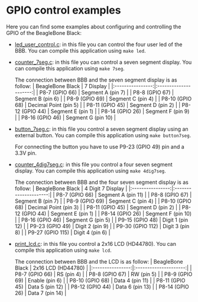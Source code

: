 # GPIO control examples

Here you can find some examples about configuring and controlling the GPIO of the BeagleBone Black:

- [led_user_control.c](led_user_control.c): in this file you can control the four user led of the BBB. You can compile this application using ```make led```.
- [counter_7seg.c](counter_7seg.c): in this file you can control a seven segment display. You can compile this application using ```make 7seg```.

  The connection between BBB and the seven segment display is as follow:
  | BeagleBone Black | 7 Display             |
  |:----------------:|:---------------------:|
  | P8-7 (GPIO 66)   | Segment A (pin 7)     |
  | P8-8 (GPIO 67)   | Segment B (pin 6)     |
  | P8-9 (GPIO 69)   | Segment C (pin 4)     |
  | P8-10 (GPIO 68)  | Decimal Point (pin 5) |
  | P8-11 (GPIO 45)  | Segment D (pin 2)     |
  | P8-12 (GPIO 44)  | Segment E (pin 1)     |
  | P8-14 (GPIO 26)  | Segment F (pin 9)     |
  | P8-16 (GPIO 46)  | Segment G (pin 10)    |
  
- [button_7seg.c](button_7seg.c): in this file you control a seven segment display using an external button. You can compile this application using ```make button7seg```.

  For connecting the button you have to use P9-23 (GPIO 49) pin and a 3.3V pin.
  
- [counter_4dig7seg.c](counter_4dig7seg.c): in this file you control a four seven segment display. You can compile this application using ```make 4dig7seg```.

  The connection between BBB and the four seven segment display is as follow:
  | BeagleBone Black | 4 Digit 7 Display     |
  |:----------------:|:---------------------:|
  | P8-7 (GPIO 66)   | Segment A (pin 11)    |
  | P8-8 (GPIO 67)   | Segment B (pin 7)     |
  | P8-9 (GPIO 69)   | Segment C (pin 4)     |
  | P8-10 (GPIO 68)  | Decimal Point (pin 3) |
  | P8-11 (GPIO 45)  | Segment D (pin 2)     |
  | P8-12 (GPIO 44)  | Segment E (pin 1)     |
  | P8-14 (GPIO 26)  | Segment F (pin 10)    |
  | P8-16 (GPIO 46)  | Segment G (pin 5)     |
  | P9-15 (GPIO 48)  | Digit 1 (pin 12)      |
  | P9-23 (GPIO 49)  | Digit 2 (pin 9)       |
  | P9-30 (GPIO 112) | Digit 3 (pin 8)       |
  | P9-27 (GPIO 115) | Digit 4 (pin 6)       |

- [print_lcd.c](print_lcd.c): in this file you control a 2x16 LCD (HD44780). You can compile this application using ```make lcd```.

  The connection between BBB and the LCD is as follow:
  | BeagleBone Black | 2x16 LCD (HD44780)    |
  |:----------------:|:---------------------:|
  | P8-7 (GPIO 66)   | RS (pin 4)            |
  | P8-8 (GPIO 67)   | RW (pin 5)            |
  | P8-9 (GPIO 69)   | Enable (pin 6)        |
  | P8-10 (GPIO 68)  | Data 4 (pin 11)       |
  | P8-11 (GPIO 45)  | Data 5 (pin 12)       |
  | P8-12 (GPIO 44)  | Data 6 (pin 13)       |
  | P8-14 (GPIO 26)  | Data 7 (pin 14)       |
